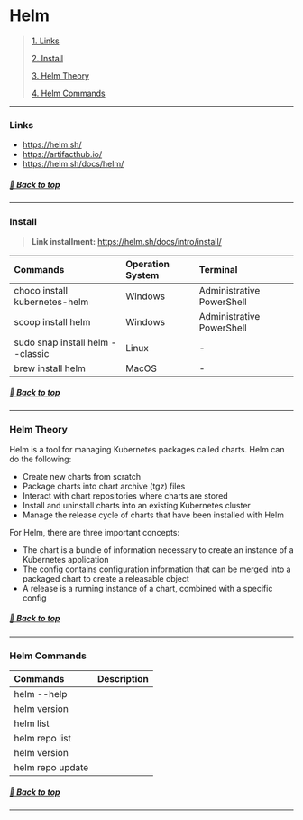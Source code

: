 # **Helm**

>[1. Links](#links)
>
>[2. Install](#install)
>
>[3. Helm Theory](#helm-theory)
>
>[4. Helm Commands](#helm-commands)
>

---

### **Links**

- https://helm.sh/
- https://artifacthub.io/
- https://helm.sh/docs/helm/

##### [🔼 Back to top](#helm)

---

### **Install**

>**Link installment:** https://helm.sh/docs/intro/install/

|**Commands**						| **Operation System**	| **Terminal**              |
|:--								| :--					| :--                       |
|choco install kubernetes-helm		| Windows				| Administrative PowerShell |
|scoop install helm					| Windows				| Administrative PowerShell |
|sudo snap install helm --classic	| Linux					| -                         |
|brew install helm					| MacOS					| -                         |

##### [🔼 Back to top](#helm)

---

### **Helm Theory**

Helm is a tool for managing Kubernetes packages called charts. Helm can do the following:

- Create new charts from scratch
- Package charts into chart archive (tgz) files
- Interact with chart repositories where charts are stored
- Install and uninstall charts into an existing Kubernetes cluster
- Manage the release cycle of charts that have been installed with Helm

For Helm, there are three important concepts:

- The chart is a bundle of information necessary to create an instance of a Kubernetes application
- The config contains configuration information that can be merged into a packaged chart to create a releasable object
- A release is a running instance of a chart, combined with a specific config

##### [🔼 Back to top](#helm)

---

### **Helm Commands**

|**Commands**				|**Description** |
|:-- 						|:--             |
|helm --help				|                |
|helm version				|                |
|helm list					|                |
|helm repo list			    |                |
|helm version				|                |
|helm repo update			|                |

##### [🔼 Back to top](#helm)

---